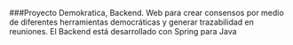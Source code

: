###Proyecto Demokratica, Backend. 
Web para crear consensos por medio de diferentes herramientas democráticas y generar trazabilidad en reuniones. 
El Backend está desarrollado con Spring para Java
